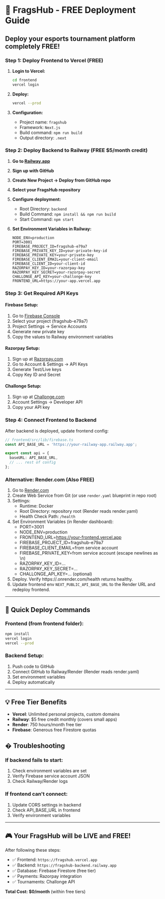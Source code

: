 # 🚀 FragsHub - FREE Deployment Guide

## Deploy your esports tournament platform completely FREE!

### **Step 1: Deploy Frontend to Vercel (FREE)**

1. **Login to Vercel:**
   ```bash
   cd frontend
   vercel login
   ```

2. **Deploy:**
   ```bash
   vercel --prod
   ```

3. **Configuration:**
   - Project name: `fragshub`
   - Framework: `Next.js`
   - Build command: `npm run build`
   - Output directory: `.next`

### **Step 2: Deploy Backend to Railway (FREE $5/month credit)**

1. **Go to [Railway.app](https://railway.app)**
2. **Sign up with GitHub**
3. **Create New Project → Deploy from GitHub repo**
4. **Select your FragsHub repository**
5. **Configure deployment:**
   - Root Directory: `backend`
   - Build Command: `npm install && npm run build`
   - Start Command: `npm start`

6. **Set Environment Variables in Railway:**
   ```
   NODE_ENV=production
   PORT=3001
   FIREBASE_PROJECT_ID=fragshub-e79a7
   FIREBASE_PRIVATE_KEY_ID=your-private-key-id
   FIREBASE_PRIVATE_KEY=your-private-key
   FIREBASE_CLIENT_EMAIL=your-client-email
   FIREBASE_CLIENT_ID=your-client-id
   RAZORPAY_KEY_ID=your-razorpay-key
   RAZORPAY_KEY_SECRET=your-razorpay-secret
   CHALLONGE_API_KEY=your-challonge-key
   FRONTEND_URL=https://your-app.vercel.app
   ```

### **Step 3: Get Required API Keys**

#### **Firebase Setup:**
1. Go to [Firebase Console](https://console.firebase.google.com)
2. Select your project (fragshub-e79a7)
3. Project Settings → Service Accounts
4. Generate new private key
5. Copy the values to Railway environment variables

#### **Razorpay Setup:**
1. Sign up at [Razorpay.com](https://razorpay.com)
2. Go to Account & Settings → API Keys
3. Generate Test/Live keys
4. Copy Key ID and Secret

#### **Challonge Setup:**
1. Sign up at [Challonge.com](https://challonge.com)
2. Account Settings → Developer API
3. Copy your API key

### **Step 4: Connect Frontend to Backend**

After backend is deployed, update frontend config:

```typescript
// frontend/src/lib/firebase.ts
const API_BASE_URL = 'https://your-railway-app.railway.app';

export const api = {
  baseURL: API_BASE_URL,
  // ... rest of config
};
```

### **Alternative: Render.com (Also FREE)**

1. Go to [Render.com](https://render.com)
2. Create Web Service from Git (or use `render.yaml` blueprint in repo root)
3. Settings:
   - Runtime: Docker
   - Root Directory: repository root (Render reads render.yaml)
   - Health Check Path: `/health`
4. Set Environment Variables (in Render dashboard):
   - PORT=3001
   - NODE_ENV=production
   - FRONTEND_URL=https://your-frontend.vercel.app
   - FIREBASE_PROJECT_ID=fragshub-e79a7
   - FIREBASE_CLIENT_EMAIL=from service account
   - FIREBASE_PRIVATE_KEY=from service account (escape newlines as \n)
   - RAZORPAY_KEY_ID=...
   - RAZORPAY_KEY_SECRET=...
   - CHALLONGE_API_KEY=... (optional)
5. Deploy. Verify https://<service>.onrender.com/health returns healthy.
6. Update frontend env `NEXT_PUBLIC_API_BASE_URL` to the Render URL and redeploy frontend.

---

## 🎯 **Quick Deploy Commands**

### **Frontend (from frontend folder):**
```bash
npm install
vercel login
vercel --prod
```

### **Backend Setup:**
1. Push code to GitHub
2. Connect GitHub to Railway/Render (Render reads render.yaml)
3. Set environment variables
4. Deploy automatically

---

## 💡 **Free Tier Benefits**

- **Vercel**: Unlimited personal projects, custom domains
- **Railway**: $5 free credit monthly (covers small apps)
- **Render**: 750 hours/month free tier
- **Firebase**: Generous free Firestore quotas

## � **Troubleshooting**

### **If backend fails to start:**
1. Check environment variables are set
2. Verify Firebase service account JSON
3. Check Railway/Render logs

### **If frontend can't connect:**
1. Update CORS settings in backend
2. Check API_BASE_URL in frontend
3. Verify environment variables

---

## 🎮 **Your FragsHub will be LIVE and FREE!**

After following these steps:
- ✅ Frontend: `https://fragshub.vercel.app`
- ✅ Backend: `https://fragshub-backend.railway.app`
- ✅ Database: Firebase Firestore (free tier)
- ✅ Payments: Razorpay integration
- ✅ Tournaments: Challonge API

**Total Cost: $0/month** (within free tiers)
